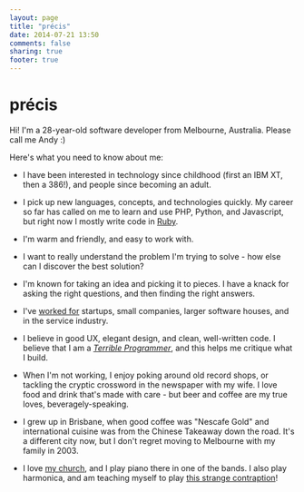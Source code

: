 ```yaml
---
layout: page
title: "précis"
date: 2014-07-21 13:50
comments: false
sharing: true
footer: true
---
```

# pr&eacute;cis

Hi! I'm a 28-year-old software developer from Melbourne, Australia. Please call me Andy :)

Here&apos;s what you need to know about me:

* I have been interested in technology since childhood (first an IBM XT, then a 386!), and people since becoming an adult.

* I pick up new languages, concepts, and technologies quickly. My career so far has called on me to learn and use PHP, Python, and Javascript, but right now I mostly write code in [Ruby][2].

* I'm warm and friendly, and easy to work with.

* I want to really understand the problem I'm trying to solve - how else can I discover the best solution?

* I'm known for taking an idea and picking it to pieces. I have a knack for asking the right questions, and then finding the right answers.

* I've [worked for][3] startups, small companies, larger software houses, and in the service industry.

* I believe in good UX, elegant design, and clean, well-written code. I believe that I am a *[Terrible Programmer][1]*, and this helps me critique what I build.

* When I'm not working, I enjoy poking around old record shops, or tackling the cryptic crossword in the newspaper with my wife. I love food and drink that's made with care - but beer and coffee are my true loves, beveragely-speaking.

* I grew up in Brisbane, when good coffee was "Nescafe Gold" and international cuisine was from the Chinese Takeaway down the road. It's a different city now, but I don't regret moving to Melbourne with my family in 2003.

* I love [my church][5], and I play piano there in one of the bands. I also play harmonica, and am teaching myself to play [this strange contraption][4]!

[1]: http://blog.kickin-the-darkness.com/2007/09/confessions-of-terrible-programmer.html
[2]: http://ruby-lang.org
[3]: http://au.linkedin.com/in/anicholson/
[4]: http://marcodi.com/
[5]: http://www.christchurchhawthorn.org/
